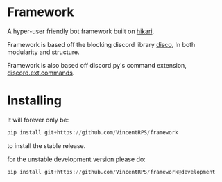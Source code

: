 # Framework
A hyper-user friendly bot framework built on [hikari](https://github.com/hikari-py/hikari).

Framework is based off the blocking discord library [disco](https://github.com/b1naryth1ef/disco),
In both modularity and structure.

Framework is also based off discord.py's command extension, [discord.ext.commands](https://github.com/Rapptz/discord.py/tree/master/discord/ext/commands).

# Installing
It will forever only be:
```py
pip install git+https://github.com/VincentRPS/framework
```
to install the stable release. 

for the unstable development version please do:
```py
pip install git+https://github.com/VincentRPS/framework@development
```
